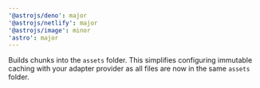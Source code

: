 ```yaml
---
'@astrojs/deno': major
'@astrojs/netlify': major
'@astrojs/image': minor
'astro': major
---
```


Builds chunks into the `assets` folder. This simplifies configuring immutable caching with your adapter provider as all files are now in the same `assets` folder.
